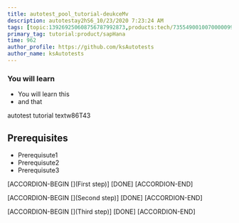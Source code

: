```yaml
---
title: autotest_pool_tutorial-deukceMv
description: autotestay2hS6_10/23/2020 7:23:24 AM
tags: [topic:139269250608756787992873,products:tech/73554900100700000996,tutorial:experience/advanced]
primary_tag: tutorial:product/sapHana
time: 962
author_profile: https://github.com/ksAutotests
author_name: ksAutotests
---
```

### You will learn
- You will learn this
- and that

autotest tutorial textw86T43

## Prerequisites
- Prerequisute1
- Prerequisute2
- Prerequisute3

[ACCORDION-BEGIN [](First step)]
[DONE]
[ACCORDION-END]

[ACCORDION-BEGIN [](Second step)]
[DONE]
[ACCORDION-END]

[ACCORDION-BEGIN [](Third step)]
[DONE]
[ACCORDION-END]


